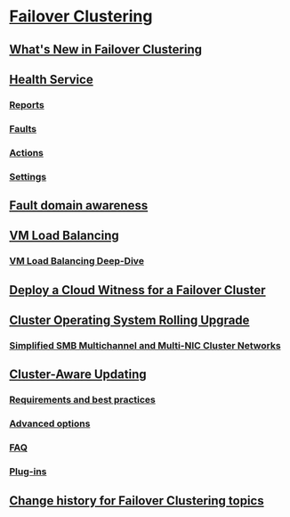 # [Failover Clustering](failover-clustering-overview.md)
## [What's New in Failover Clustering](whats-new-in-failover-clustering.md)
## [Health Service](health-service-overview.md)
### [Reports](health-service-reports.md)
### [Faults](health-service-faults.md)
### [Actions](health-service-actions.md)
### [Settings](health-service-settings.md)
## [Fault domain awareness](fault-domains.md)
## [VM Load Balancing](vm-load-balancing-overview.md)
### [VM Load Balancing Deep-Dive](vm-load-balancing-deep-dive.md)
## [Deploy a Cloud Witness for a Failover Cluster](deploy-cloud-witness.md)
## [Cluster Operating System Rolling Upgrade](cluster-operating-system-rolling-upgrade.md)
### [Simplified SMB Multichannel and Multi-NIC Cluster Networks](smb-multichannel.md)
## [Cluster-Aware Updating](cluster-aware-updating.md)
### [Requirements and best practices](cluster-aware-updating-requirements.md)
### [Advanced options](cluster-aware-updating-options.md)
### [FAQ](cluster-aware-updating-faq.md)
### [Plug-ins](cluster-aware-updating-plug-ins.md)
## [Change history for Failover Clustering topics](clustering-change-history.md)